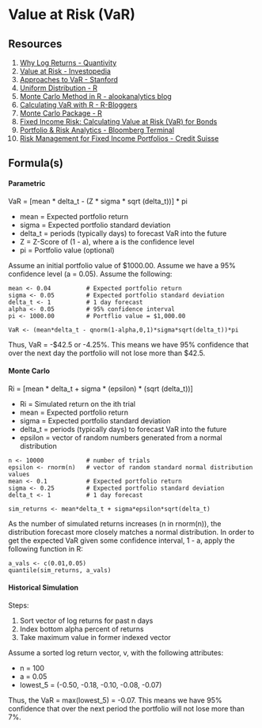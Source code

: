 # Value at Risk (VaR)

## Resources
1. [Why Log Returns - Quantivity](https://quantivity.wordpress.com/2011/02/21/why-log-returns/)
2. [Value at Risk - Investopedia](http://www.investopedia.com/terms/v/var.asp)
3. [Approaches to VaR - Stanford](https://web.stanford.edu/class/msande444/2012/MS&E444_2012_Group2a.pdf)
4. [Uniform Distribution - R](https://stat.ethz.ch/R-manual/R-devel/library/stats/html/Uniform.html)
5. [Monte Carlo Method in R - alookanalytics blog](https://blog.alookanalytics.com/2017/04/26/monte-carlo-method-in-r/)
6. [Calculating VaR with R - R-Bloggers](https://www.r-bloggers.com/calculating-var-with-r/)
7. [Monte Carlo Package - R](https://cran.r-project.org/web/packages/MonteCarlo/MonteCarlo.pdf)
8. [Fixed Income Risk: Calculating Value at Risk (VaR) for Bonds](https://financetrainingcourse.com/education/2013/05/bond-risk-calculating-value-at-risk-var-for-bonds/)
9. [Portfolio & Risk Analytics - Bloomberg Terminal](https://www.bloomberg.com/professional/product/portfolio-risk-analytics/)
10. [Risk Management for Fixed Income Portfolios - Credit Suisse](https://www.credit-suisse.com/media/am/docs/asset_management/events/2014/fits2014-program/3-5-2-traband-risk-management.pdf)

## Formula(s)
#### Parametric
VaR = [mean * delta_t - (Z * sigma * sqrt (delta_t))] * pi
- mean = Expected portfolio return
- sigma = Expected portfolio standard deviation
- delta_t = periods (typically days) to forecast VaR into the future
- Z = Z-Score of (1 - a), where a is the confidence level
- pi = Portfolio value (optional)


Assume an initial portfolio value of $1000.00. Assume we have a 95% confidence level (a = 0.05). 
Assume the following:
```
mean <- 0.04          # Expected portfolio return
sigma <- 0.05         # Expected portfolio standard deviation
delta_t <- 1          # 1 day forecast
alpha <- 0.05         # 95% confidence interval
pi <- 1000.00         # Portflio value = $1,000.00

VaR <- (mean*delta_t - qnorm(1-alpha,0,1)*sigma*sqrt(delta_t))*pi
```

Thus, VaR = -$42.5 or -4.25%. This means we have 95% confidence that over the next day the portfolio will not lose more than $42.5.

#### Monte Carlo
Ri = [mean * delta_t + sigma * (epsilon) * (sqrt (delta_t))]
- Ri = Simulated return on the ith trial
- mean = Expected portfolio return
- sigma = Expected portfolio standard deviation
- delta_t = periods (typically days) to forecast VaR into the future
- epsilon = vector of random numbers generated from a normal distribution 

```
n <- 10000            # number of trials
epsilon <- rnorm(n)   # vector of random standard normal distribution values
mean <- 0.1           # Expected portfolio return
sigma <- 0.25         # Expected portfolio standard deviation
delta_t <- 1          # 1 day forecast

sim_returns <- mean*delta_t + sigma*epsilon*sqrt(delta_t)
```

As the number of simulated returns increases (n in rnorm(n)), the distribution forecast more closely matches a normal distribution. In order to get the expected VaR given some confidence interval, 1 - a, apply the following function in R:

```
a_vals <- c(0.01,0.05)  
quantile(sim_returns, a_vals)
```

#### Historical Simulation
Steps: 
1. Sort vector of log returns for past n days
2. Index bottom alpha percent of returns
3. Take maximum value in former indexed vector

Assume a sorted log return vector, v, with the following attributes:
- n = 100
- a = 0.05
- lowest_5 = (-0.50, -0.18, -0.10, -0.08, -0.07)

Thus, the VaR = max(lowest_5) = -0.07. This means we have 95% confidence that over the next period the portfolio will not lose more than 7%.
